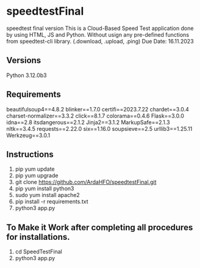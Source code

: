 # speedtestFinal
speedtest final version
This is a Cloud-Based Speed Test application done by using HTML, JS and Python. Without usign any pre-defined functions from speedtest-cli library. (.download, .upload, .ping)
Due Date: 16.11.2023

Versions
--------
Python 3.12.0b3

Requirements
------------
beautifulsoup4==4.8.2
blinker==1.7.0
certifi==2023.7.22
chardet==3.0.4
charset-normalizer==3.3.2
click==8.1.7
colorama==0.4.6
Flask==3.0.0
idna==2.8
itsdangerous==2.1.2
Jinja2==3.1.2
MarkupSafe==2.1.3
nltk==3.4.5
requests==2.22.0
six==1.16.0
soupsieve==2.5
urllib3==1.25.11
Werkzeug==3.0.1

Instructions
------------

1) pip yum update
2) pip yum upgrade
3) git clone https://github.com/ArdaHFO/speedtestFinal.git
4) pip yum install python3
5) sudo yum install apache2
6) pip install -r requirements.txt
7) python3 app.py

To Make it Work after completing all procedures for installations.
------------------------------------------------------------------
1) cd SpeedTestFinal
2) python3 app.py



